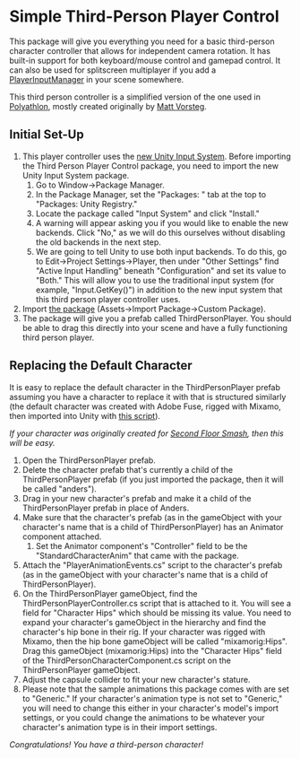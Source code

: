# Simple Third-Person Player Control

This package will give you everything you need for a basic third-person character controller that allows for independent camera rotation. It has built-in support for both keyboard/mouse control and gamepad control. It can also be used for splitscreen multiplayer if you add a [PlayerInputManager](https://docs.unity3d.com/Packages/com.unity.inputsystem@1.0/api/UnityEngine.InputSystem.PlayerInputManager.html) in your scene somewhere.

This third person controller is a simplified version of the one used in [Polyathlon](https://github.com/mvorsteg/Polyathlon), mostly created originally by [Matt Vorsteg](https://github.com/mvorsteg).

## Initial Set-Up
1. This player controller uses the [new Unity Input System](https://docs.unity3d.com/Packages/com.unity.inputsystem@1.0/manual/). Before importing the Third Person Player Control package, you need to import the new Unity Input System package.
    1. Go to Window->Package Manager.
    2. In the Package Manager, set the "Packages: " tab at the top to "Packages: Unity Registry."
    3. Locate the package called "Input System" and click "Install."
    4. A warning will appear asking you if you would like to enable the new backends. Click "No," as we will do this ourselves without disabling the old backends in the next step.
    5. We are going to tell Unity to use both input backends. To do this, go to Edit->Project Settings->Player, then under "Other Settings" find "Active Input Handling" beneath "Configuration" and set its value to "Both." This will allow you to use the traditional input system (for example, "Input.GetKey()") in addition to the new input system that this third person player controller uses.
3. Import [the package](https://github.com/grabermtw/Simple-Third-Person-Player-Control/releases/tag/v1.0.0) (Assets->Import Package->Custom Package).
4. The package will give you a prefab called ThirdPersonPlayer. You should be able to drag this directly into your scene and have a fully functioning third person player.

## Replacing the Default Character
It is easy to replace the default character in the ThirdPersonPlayer prefab assuming you have a character to replace it with that is structured similarly (the default character was created with Adobe Fuse, rigged with Mixamo, then imported into Unity with [this script](https://forum.unity.com/threads/script-for-importing-adobe-fuse-character-model-into-unity-fixes-materials.482093/)).

_If your character was originally created for [Second Floor Smash](https://github.com/grabermtw/Second-Floor-Smash), then this will be easy._

1. Open the ThirdPersonPlayer prefab.
2. Delete the character prefab that's currently a child of the ThirdPersonPlayer prefab (if you just imported the package, then it will be called "anders").
3. Drag in your new character's prefab and make it a child of the ThirdPersonPlayer prefab in place of Anders.
4. Make sure that the character's prefab (as in the gameObject with your character's name that is a child of ThirdPersonPlayer) has an Animator component attached.
    1. Set the Animator component's "Controller" field to be the "StandardCharacterAnim" that came with the package.
5. Attach the "PlayerAnimationEvents.cs" script to the character's prefab (as in the gameObject with your character's name that is a child of ThirdPersonPlayer).
6. On the ThirdPersonPlayer gameObject, find the ThirdPersonPlayerController.cs script that is attached to it. You will see a field for "Character Hips" which should be missing its value. You need to expand your character's gameObject in the hierarchy and find the character's hip bone in their rig. If your character was rigged with Mixamo, then the hip bone gameObject will be called "mixamorig:Hips". Drag this gameObject (mixamorig:Hips) into the "Character Hips" field of the ThirdPersonCharacterComponent.cs script on the ThirdPersonPlayer gameObject.
7. Adjust the capsule collider to fit your new character's stature.
8. Please note that the sample animations this package comes with are set to "Generic." If your character's animation type is not set to "Generic," you will need to change this either in your character's model's import settings, or you could change the animations to be whatever your character's animation type is in their import settings.

_Congratulations! You have a third-person character!_
